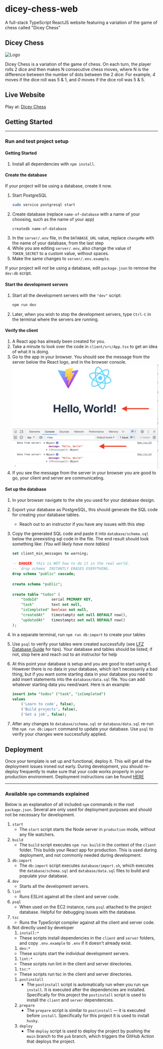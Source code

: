 # dicey-chess-web

A full-stack TypeScript ReactJS website featuring a variation of the game of chess called "Dicey Chess"

## Dicey Chess

![Logo](https://hesam-lfz.github.io/dicey-chess-web/assets/dicey-chess-logo-c-DZNgtflK.png)

Dicey Chess is a variation of the game of chess. On each turn, the player rolls 2 dice and then makes
N consecutive chess moves, where N is the difference between the number of dots between the 2 dice:
For example, _4_ moves if the dice roll was 5 & 1, and _0_ moves if the dice roll was 5 & 5.

## Live Website

Play at: [Dicey Chess](http://www.diceychess.com/)

## Getting Started

---

### Run and test project setup

#### Getting Started

1. Install all dependencies with `npm install`.

#### Create the database

If your project will be using a database, create it now.

1. Start PostgreSQL
   ```sh
   sudo service postgresql start
   ```
1. Create database (replace `name-of-database` with a name of your choosing, such as the name of your app)
   ```sh
   createdb name-of-database
   ```
1. In the `server/.env` file, in the `DATABASE_URL` value, replace `changeMe` with the name of your database, from the last step
1. While you are editing `server/.env`, also change the value of `TOKEN_SECRET` to a custom value, without spaces.
1. Make the same changes to `server/.env.example`.

If your project will _not_ be using a database, edit `package.json` to remove the `dev:db` script.

#### Start the development servers

1. Start all the development servers with the `"dev"` script:
   ```sh
   npm run dev
   ```
1. Later, when you wish to stop the development servers, type `Ctrl-C` in the terminal where the servers are running.

#### Verify the client

1. A React app has already been created for you.
1. Take a minute to look over the code in `client/src/App.tsx` to get an idea of what it is doing.
1. Go to the app in your browser. You should see the message from the server below the React logo, and in the browser console.
   ![](md.assets/client-server.png)
1. If you see the message from the server in your browser you are good to go, your client and server are communicating.

#### Set up the database

1. In your browser navigate to the site you used for your database design.
1. Export your database as PostgreSQL, this should generate the SQL code for creating your database tables.
   - Reach out to an instructor if you have any issues with this step
1. Copy the generated SQL code and paste it into `database/schema.sql` below the preexisting sql code in the file. The end result should look something like: _(You will likely have more tables)_

   ```SQL
   set client_min_messages to warning;

   -- DANGER: this is NOT how to do it in the real world.
   -- `drop schema` INSTANTLY ERASES EVERYTHING.
   drop schema "public" cascade;

   create schema "public";

   create table "todos" (
       "todoId"      serial PRIMARY KEY,
       "task"        text not null,
       "isCompleted" boolean not null,
       "createdAt"   timestamptz not null DEFAULT now(),
       "updatedAt"   timestamptz not null DEFAULT now()
   );
   ```

1. In a separate terminal, run `npm run db:import` to create your tables
1. Use `psql` to verify your tables were created successfully (see [LFZ Database Guide](https://lms.learningfuze.com/code-guides/Learning-Fuze/curriculum/database) for tips). Your database and tables should be listed; if not, stop here and reach out to an instructor for help
1. At this point your database is setup and you are good to start using it. However there is no data in your database, which isn't necessarily a bad thing, but if you want some starting data in your database you need to add insert statements into the `database/data.sql` file. You can add whatever starting data you need/want. Here is an example:
   ```SQL
   insert into "todos" ("task", "isCompleted")
   values
       ('Learn to code', false),
       ('Build projects', false),
       ('Get a job', false);
   ```
1. After any changes to `database/schema.sql` or `database/data.sql` re-run the `npm run db:import` command to update your database. Use `psql` to verify your changes were successfully applied.

## Deployment

Once your template is set up and functional, deploy it. This will get all the deployment issues ironed out early. During development, you should re-deploy frequently to make sure that your code works properly in your production environment. Deployment instructions can be found [HERE](https://lms.learningfuze.com/code-guides/Learning-Fuze/curriculum/Full-Stack-Project_Deploy-To-EC2)

---

### Available `npm` commands explained

Below is an explanation of all included `npm` commands in the root `package.json`. Several are only used for deployment purposes and should not be necessary for development.

1. `start`
   - The `start` script starts the Node server in `production` mode, without any file watchers.
1. `build`
   - The `build` script executes `npm run build` in the context of the `client` folder. This builds your React app for production. This is used during deployment, and not commonly needed during development.
1. `db:import`
   - The `db:import` script executes `database/import.sh`, which executes the `database/schema.sql` and `database/data.sql` files to build and populate your database.
1. `dev`
   - Starts all the development servers.
1. `lint`
   - Runs ESLint against all the client and server code.
1. `psql`
   - When used on the EC2 instance, runs `psql` attached to the project database. Helpful for debugging issues with the database.
1. `tsc`
   - Runs the TypeScript compiler against all the client and server code.
1. Not directly used by developer
   1. `install:*`
   - These scripts install dependencies in the `client` and `server` folders, and copy `.env.example` to `.env` if it doesn't already exist.
   1. `dev:*`
   - These scripts start the individual development servers.
   1. `lint:*`
   - These scripts run lint in the client and server directories.
   1. `tsc:*`
   - These scripts run tsc in the client and server directories.
   1. `postinstall`
      - The `postinstall` script is automatically run when you run `npm install`. It is executed after the dependencies are installed. Specifically for this project the `postinstall` script is used to install the `client` and `server` dependencies.
   1. `prepare`
      - The `prepare` script is similar to `postinstall` — it is executed before `install`. Specifically for this project it is used to install `husky`.
   1. `deploy`
      - The `deploy` script is used to deploy the project by pushing the `main` branch to the `pub` branch, which triggers the GitHub Action that deploys the project.
